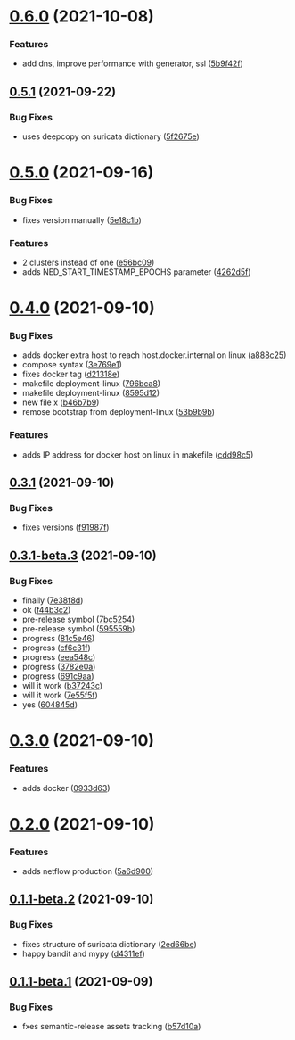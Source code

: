 # [0.6.0](https://gitlab.com/notno/ned/compare/v0.5.1...v0.6.0) (2021-10-08)


### Features

* add dns, improve performance with generator, ssl ([5b9f42f](https://gitlab.com/notno/ned/commit/5b9f42f16979b608fb606a995499835d8b277d30))

## [0.5.1](https://gitlab.com/notno/ned/compare/v0.5.0...v0.5.1) (2021-09-22)


### Bug Fixes

* uses deepcopy on suricata dictionary ([5f2675e](https://gitlab.com/notno/ned/commit/5f2675e1e9df948f8bd1b04936f16200fdfffcf3))

# [0.5.0](https://gitlab.com/notno/ned/compare/v0.4.0...v0.5.0) (2021-09-16)


### Bug Fixes

* fixes version manually ([5e18c1b](https://gitlab.com/notno/ned/commit/5e18c1bc9e579456b25b20d57c0197de2cba5bb1))


### Features

* 2 clusters instead of one ([e56bc09](https://gitlab.com/notno/ned/commit/e56bc098f2e2ac8baade4c5147cae5e20a4943f2))
* adds NED_START_TIMESTAMP_EPOCHS parameter ([4262d5f](https://gitlab.com/notno/ned/commit/4262d5f3d5573e4c450ce04cebe9e275e1d189c9))

# [0.4.0](https://gitlab.com/notno/ned/compare/v0.3.1...v0.4.0) (2021-09-10)


### Bug Fixes

* adds docker extra host to reach host.docker.internal on linux ([a888c25](https://gitlab.com/notno/ned/commit/a888c256614f3c0d1d11fe478a836736493207f9))
* compose syntax ([3e769e1](https://gitlab.com/notno/ned/commit/3e769e12f24726dfbed51e0f624170f83434f0c1))
* fixes docker tag ([d21318e](https://gitlab.com/notno/ned/commit/d21318e5b6f2c17e73155577bf41f1e4512c1282))
* makefile deployment-linux ([796bca8](https://gitlab.com/notno/ned/commit/796bca8efec8a7f98e24bfcb3150e669cb6b6301))
* makefile deployment-linux ([8595d12](https://gitlab.com/notno/ned/commit/8595d12c7dcb948142d98f5fb6ccb891295d4a52))
* new file x ([b46b7b9](https://gitlab.com/notno/ned/commit/b46b7b928c8834c01c51fc9189028e80b8f892d2))
* remose bootstrap from deployment-linux ([53b9b9b](https://gitlab.com/notno/ned/commit/53b9b9bedd0d65f3b75a7ee9feb91e54f79ff76d))


### Features

* adds IP address for docker host on linux in makefile ([cdd98c5](https://gitlab.com/notno/ned/commit/cdd98c510489130819c105d1e312128f88a796e9))

## [0.3.1](https://gitlab.com/notno/ned/compare/v0.3.0...v0.3.1) (2021-09-10)


### Bug Fixes

* fixes versions ([f91987f](https://gitlab.com/notno/ned/commit/f91987f367f6515feef34c9e5a3f0b29216b291a))

## [0.3.1-beta.3](https://gitlab.com/notno/ned/compare/v0.3.1-beta.2...v0.3.1-beta.3) (2021-09-10)


### Bug Fixes

* finally ([7e38f8d](https://gitlab.com/notno/ned/commit/7e38f8de742ada2dc7faa8d37b6467a14d1b228f))
* ok ([f44b3c2](https://gitlab.com/notno/ned/commit/f44b3c2123a6ba95693673aaebc9163d38adf31f))
* pre-release symbol ([7bc5254](https://gitlab.com/notno/ned/commit/7bc5254e24ab847c2b02cdebdac61e0e5689f2ce))
* pre-release symbol ([595559b](https://gitlab.com/notno/ned/commit/595559b8d67b4f39e08bac4e10bab1c18d4ce2ec))
* progress ([81c5e46](https://gitlab.com/notno/ned/commit/81c5e46822b8862cc4cea516f771e3a2423b81d2))
* progress ([cf6c31f](https://gitlab.com/notno/ned/commit/cf6c31f82bedbc059a235cccd8a745f1375e7a76))
* progress ([eea548c](https://gitlab.com/notno/ned/commit/eea548cd42214e432e4e2fdad8cb8293e89352f0))
* progress ([3782e0a](https://gitlab.com/notno/ned/commit/3782e0a2d6ca3b94c7e9da06645e7d53ce56edfa))
* progress ([691c9aa](https://gitlab.com/notno/ned/commit/691c9aa82be01ca35d7179c245025ba3a52ea34a))
* will it work ([b37243c](https://gitlab.com/notno/ned/commit/b37243c5f5f87663de0f1a2d7b108a458eadd4ca))
* will it work ([7e55f5f](https://gitlab.com/notno/ned/commit/7e55f5f5060cc2b06185122761f9a2f808d69532))
* yes ([604845d](https://gitlab.com/notno/ned/commit/604845ded15f2b5f2a4816bf152034ea578fa74b))

# [0.3.0](https://gitlab.com/notno/ned/compare/v0.2.0...v0.3.0) (2021-09-10)


### Features

* adds docker ([0933d63](https://gitlab.com/notno/ned/commit/0933d63b55e0dfae48253faf53b881f4f8e04eb9))

# [0.2.0](https://gitlab.com/notno/ned/compare/v0.1.0...v0.2.0) (2021-09-10)


### Features

* adds netflow production ([5a6d900](https://gitlab.com/notno/ned/commit/5a6d9003798e35743c38bea1db58c57e2ba83b94))

## [0.1.1-beta.2](https://gitlab.com/notno/ned/compare/v0.1.1-beta.1...v0.1.1-beta.2) (2021-09-10)


### Bug Fixes

* fixes structure of suricata dictionary ([2ed66be](https://gitlab.com/notno/ned/commit/2ed66bee406d5e5d6c924f41c068b17b76c0b504))
* happy bandit and mypy ([d4311ef](https://gitlab.com/notno/ned/commit/d4311ef753bac5e7ebe917b98707d04e0d5c2b89))

## [0.1.1-beta.1](https://gitlab.com/notno/ned/compare/v0.1.0...v0.1.1-beta.1) (2021-09-09)


### Bug Fixes

* fxes semantic-release assets tracking ([b57d10a](https://gitlab.com/notno/ned/commit/b57d10a566784fd1e7b2234ec3dd089a0b5103e5))
